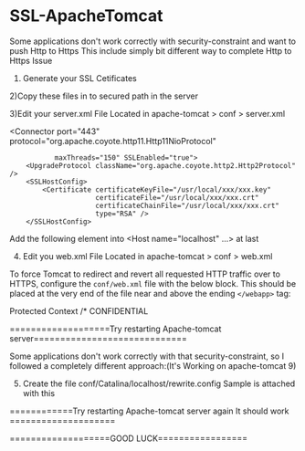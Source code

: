 # SSL-ApacheTomcat
Some applications don't work correctly with security-constraint and want to push Http to Https This include simply bit different way to complete Http to Https Issue

1) Generate your SSL Cetificates

2)Copy these files in to secured path in the server

3)Edit your server.xml File 
Located in apache-tomcat > conf > server.xml


<Connector URIEncoding="UTF-8" port="80" acceptCount="100" enableLookups="false" maxThreads="150" redirectPort="443" />

<Connector port="443" protocol="org.apache.coyote.http11.Http11NioProtocol"

               maxThreads="150" SSLEnabled="true">
        <UpgradeProtocol className="org.apache.coyote.http2.Http2Protocol" />
        <SSLHostConfig>
            <Certificate certificateKeyFile="/usr/local/xxx/xxx.key"
                         certificateFile="/usr/local/xxx/xxx.crt"
                         certificateChainFile="/usr/local/xxx/xxx.crt"
                         type="RSA" />
        </SSLHostConfig>
</Connector>

Add the following element into <Host name="localhost" ...> at last


<Valve className="org.apache.catalina.valves.rewrite.RewriteValve" />

4) Edit you web.xml File 
Located in apache-tomcat > conf > web.xml

To force Tomcat to redirect and revert all requested HTTP traffic over to HTTPS, configure the `conf/web.xml` file with the below block. 
This should be placed at the very end of the file near and above the ending `</webapp>` tag:

 <security-constraint>
	<web-resource-collection>
	<web-resource-name>Protected Context</web-resource-name>
         <url-pattern>/*</url-pattern>
         <!--<url-pattern>/adportal/*</url-pattern>-->
	</web-resource-collection>
	<user-data-constraint>
	<transport-guarantee>CONFIDENTIAL</transport-guarantee>
	</user-data-constraint>
 </security-constraint>


===================Try restarting Apache-tomcat server=============================

Some applications don't work correctly with that security-constraint, so I followed a completely different approach:(It's Working on apache-tomcat 9)

5) Create the file conf/Catalina/localhost/rewrite.config 
Sample is attached with this


============Try restarting Apache-tomcat server again It should work ====================

===================GOOD LUCK=================


